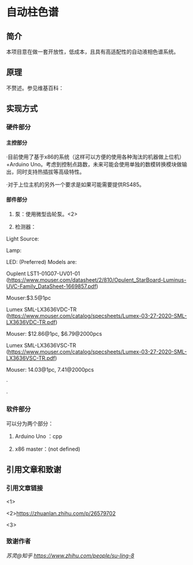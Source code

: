 # 自动柱色谱

## 简介

本项目意在做一套开放性，低成本，且具有高适配性的自动液相色谱系统。

## 原理

不赘述。参见维基百科：

## 实现方式

### 硬件部分

#### 主控部分

·目前使用了基于x86的系统（这样可以方便的使用各种淘汰的机器做上位机）+Arduino Uno。考虑到控制点路数，未来可能会使用单独的数模转换模块做输出，同时支持热插拔等高级特性。

·对于上位主机的另外一个要求是如果可能需要提供RS485。

#### 部件部分

1. 泵：使用微型齿轮泵。<2>

2. 检测器：

Light Source:

Lamp:

LED: (Preferred) Models are:

Ouplent LST1-01G07-UV01-01 (https://www.mouser.com/datasheet/2/810/Opulent_StarBoard-Luminus-UVC-Family_DataSheet-1669857.pdf) 

Mouser:$3.5@1pc

Lumex SML-LX3636VDC-TR (https://www.mouser.com/catalog/specsheets/Lumex-03-27-2020-SML-LX3636VDC-TR.pdf)

Mouser: $12.86@1pc, $6.79@2000pcs

Lumex SML-LX3636VSC-TR (https://www.mouser.com/catalog/specsheets/Lumex-03-27-2020-SML-LX3636VSC-TR.pdf)

Mouser: 14.03@1pc, 7.41@2000pcs

·

·


### 软件部分

可以分为两个部分：

1. Arduino Uno ：cpp

2. x86 master：(not defined)


## 引用文章和致谢

### 引用文章链接

<1>

<2>https://zhuanlan.zhihu.com/p/26579702

<3>


### 致谢作者

<i> 苏灵@知乎 https://www.zhihu.com/people/su-ling-8

<ii> 

